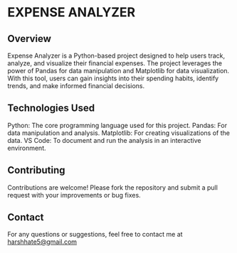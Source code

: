 
# EXPENSE ANALYZER

## Overview

Expense Analyzer is a Python-based project designed to help users track, analyze, and visualize their financial expenses. The project leverages the power of Pandas for data manipulation and Matplotlib for data visualization. With this tool, users can gain insights into their spending habits, identify trends, and make informed financial decisions.

## Technologies Used

Python: The core programming language used for this project.
Pandas: For data manipulation and analysis.
Matplotlib: For creating visualizations of the data.
VS Code: To document and run the analysis in an interactive environment.

## Contributing

Contributions are welcome! Please fork the repository and submit a pull request with your improvements or bug fixes.

## Contact

For any questions or suggestions, feel free to contact me at harshhate5@gmail.com